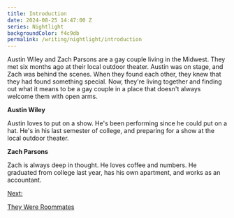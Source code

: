 ```yaml
---
title: Introduction
date: 2024-08-25 14:47:00 Z
series: Nightlight
backgroundColor: f4c9db
permalink: /writing/nightlight/introduction
---
```


Austin Wiley and Zach Parsons are a gay couple living in the Midwest. They met six months ago at their local outdoor theater. Austin was on stage, and Zach was behind the scenes. When they found each other, they knew that they had found something special. Now, they're living together and finding out what it means to be a gay couple in a place that doesn't always welcome them with open arms.

<div class="character-description">
    <p><strong>Austin Wiley</strong></p>
    <p>Austin loves to put on a show. He's been performing since he could put on a hat. He's in his last semester of college, and preparing for a show at the local outdoor theater.</p>
</div>

<div class="character-description">
    <p><strong>Zach Parsons</strong></p>
    <p>Zach is always deep in thought. He loves coffee and numbers. He graduated from college last year, has his own apartment, and works as an accountant.</p>
</div>

<nav class="story-nav">
    <div class="story-nav-next">
        <a href="/writing/nightlight/they-were-roommates">
            <p>Next:</p>
            <p class="story-title">They Were Roommates</p>
        </a>
    </div>
</nav>